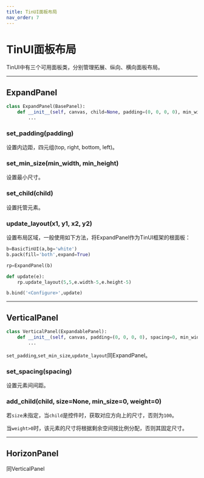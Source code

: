 ```yaml
---
title: TinUI面板布局
nav_order: 7
---
```

# TinUI面板布局

TinUI中有三个可用面板类，分别管理拓展、纵向、横向面板布局。

---

## ExpandPanel

```python
class ExpandPanel(BasePanel):
    def __init__(self, canvas, child=None, padding=(0, 0, 0, 0), min_width=0, min_height=0):
        ...
```

### set_padding(padding)

设置内边距，四元组(top, right, bottom, left)。

### set_min_size(min_width, min_height)

设置最小尺寸。

### set_child(child)

设置托管元素。

### update_layout(x1, y1, x2, y2)

设置布局区域，一般使用如下方法，将ExpandPanel作为TinUI框架的根面板：

```python
b=BasicTinUI(a,bg='white')
b.pack(fill='both',expand=True)

rp=ExpandPanel(b)

def update(e):
    rp.update_layout(5,5,e.width-5,e.height-5)

b.bind('<Configure>',update)
```

---

## VerticalPanel

```python
class VerticalPanel(ExpandablePanel):
    def __init__(self, canvas, padding=(0, 0, 0, 0), spacing=0, min_width=0, min_height=0):
        ...
```

`set_padding`,`set_min_size`,`update_layout`同ExpandPanel。

### set_spacing(spacing)

设置元素间间距。

### add_child(child, size=None, min_size=0, weight=0)

若`size`未指定，当`child`是控件时，获取对应方向上的尺寸，否则为`100`。

当`weight>0`时，该元素的尺寸将根据剩余空间按比例分配，否则其固定尺寸。

---

## HorizonPanel

同VerticalPanel
